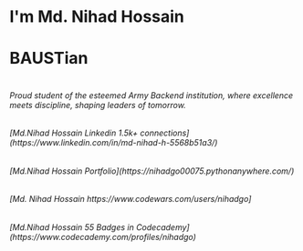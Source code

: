 <!DOCTYPE html>
<html lang="en">
<head>
    <meta charset="UTF-8">
    <meta name="viewport" content="width=device-width, initial-scale=1.0">
</head>
<body>
    <h1>I'm Md. Nihad Hossain</h1>
    <h1>BAUSTian<h1>
    <h6>Proud student of the esteemed Army Backend institution, where excellence meets discipline, shaping leaders of tomorrow. </h6>
    <h6>[Md.Nihad Hossain Linkedin 1.5k+ connections](https://www.linkedin.com/in/md-nihad-h-5568b51a3/)</h6>
    <h6>[Md.Nihad Hossain Portfolio](https://nihadgo00075.pythonanywhere.com/)</h6>
    <h6>[Md. Nihad Hossain https://www.codewars.com/users/nihadgo]
    <h6>[Md.Nihad Hossain 55 Badges in Codecademy](https://www.codecademy.com/profiles/nihadgo)</h6>
</body>
</html>
